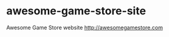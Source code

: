 awesome-game-store-site
=======================

Awesome Game Store website http://awesomegamestore.com
